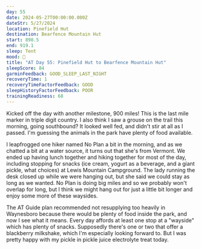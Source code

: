 ```yaml
---
day: 55
date: 2024-05-27T00:00:00.000Z
dateStr: 5/27/2024
location: Pinefield Hut
destination: Bearfence Mountain Hut
start: 898.5
end: 919.1
sleep: Tent
mood: 🙂
title: "AT Day 55: Pinefield Hut to Bearfence Mountain Hut"
sleepScore: 84
garminFeedback: GOOD_SLEEP_LAST_NIGHT
recoveryTime: 1
recoveryTimeFactorFeedback: GOOD
sleepHistoryFactorFeedback: POOR
trainingReadiness: 68
---
```

Kicked off the day with another milestone, 900 miles! This is the last mile marker in triple digit country. I also think I saw a grouse on the trail this morning, going southbound? It looked well fed, and didn't stir at all as I passed. I'm guessing the animals in the park have plenty of food available.

I leapfrogged one hiker named No Plan a bit in the morning, and as we chatted a bit at a water source, it turns out that she's from Vermont. We ended up having lunch together and hiking together for most of the day, including stopping for snacks (ice cream, yogurt as a beverage, and a giant pickle, what choices) at Lewis Mountain Campground. The lady running the desk closed up while we were hanging out, but she said we could stay as long as we wanted. No Plan is doing big miles and so we probably won't overlap for long, but I think we might hang out for just a little bit longer and enjoy some more of these waysides.

The AT Guide plan recommended not resupplying too heavily in Waynesboro because there would be plenty of food inside the park, and now I see what it means. Every day affords at least one stop at a "wayside" which has plenty of snacks. Supposedly there's one or two that offer a blackberry milkshake, which I'm especially looking forward to. But I was pretty happy with my pickle in pickle juice electrolyte treat today.
